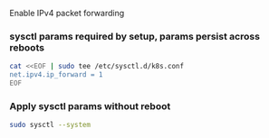 Enable IPv4 packet forwarding

### sysctl params required by setup, params persist across reboots
```bash
cat <<EOF | sudo tee /etc/sysctl.d/k8s.conf
net.ipv4.ip_forward = 1
EOF
```

### Apply sysctl params without reboot
```bash
sudo sysctl --system
```
